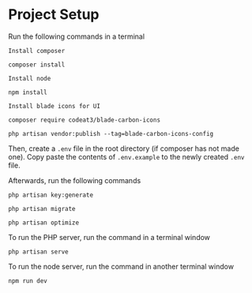 # Project Setup

Run the following commands in a terminal

`Install composer`
```
composer install
```

`Install node`
```
npm install
```

`Install blade icons for UI`
```
composer require codeat3/blade-carbon-icons
```
```
php artisan vendor:publish --tag=blade-carbon-icons-config
```

Then, create a `.env` file in the root directory (if composer has not made one).
Copy paste the contents of `.env.example` to the newly created `.env` file.

Afterwards, run the following commands

```
php artisan key:generate
```
```
php artisan migrate
```
```
php artisan optimize
```

To run the PHP server, run the command in a terminal window
```
php artisan serve
```

To run the node server, run the command in another terminal window
```
npm run dev
```



